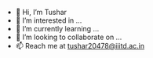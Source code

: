 - 👋 Hi, I’m Tushar
- 👀 I’m interested in ...
- 🌱 I’m currently learning ...
- 💞️ I’m looking to collaborate on ...
- 📫 Reach me at tushar20478@iiitd.ac.in

<!---
Tushar0805/Tushar0805 is a ✨ special ✨ repository because its `README.md` (this file) appears on your GitHub profile.
You can click the Preview link to take a look at your changes.
--->
